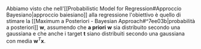 Abbiamo visto che nell'[[Probabilistic Model for Regression#Approccio Bayesiano|approccio baiesiano]] alla regressione l'obiettivo è quello di stimare la [[Maximum a Posteriori - Bayesian Approach#^7ee03b|probabilità a posteriori]] $\mathbf{w}$, assumendo che **a priori** $\mathbf{w}$ sia distribuito secondo una gaussiana e che anche i target $\mathbf{t}$ siano distribuiti secondo una gaussiana con media $\mathbf{w}^T\mathbf{x}$.

